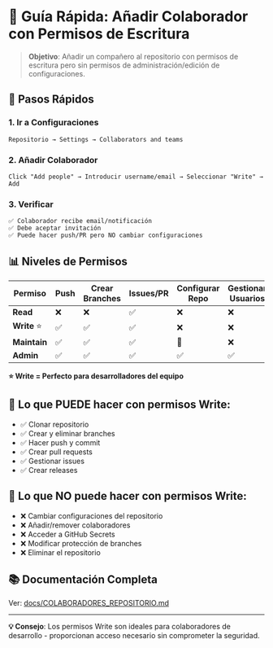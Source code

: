# 🔧 Guía Rápida: Añadir Colaborador con Permisos de Escritura

> **Objetivo**: Añadir un compañero al repositorio con permisos de escritura pero sin permisos de administración/edición de configuraciones.

## 🚀 Pasos Rápidos

### 1. Ir a Configuraciones
```
Repositorio → Settings → Collaborators and teams
```

### 2. Añadir Colaborador
```
Click "Add people" → Introducir username/email → Seleccionar "Write" → Add
```

### 3. Verificar
```
✅ Colaborador recibe email/notificación
✅ Debe aceptar invitación
✅ Puede hacer push/PR pero NO cambiar configuraciones
```

## 📊 Niveles de Permisos

| Permiso | Push | Crear Branches | Issues/PR | Configurar Repo | Gestionar Usuarios |
|---------|------|----------------|-----------|-----------------|-------------------|
| **Read** | ❌ | ❌ | ✅ | ❌ | ❌ |
| **Write** ⭐ | ✅ | ✅ | ✅ | ❌ | ❌ |
| **Maintain** | ✅ | ✅ | ✅ | 🔸 | ❌ |
| **Admin** | ✅ | ✅ | ✅ | ✅ | ✅ |

**⭐ Write = Perfecto para desarrolladores del equipo**

## 🔐 Lo que PUEDE hacer con permisos Write:
- ✅ Clonar repositorio
- ✅ Crear y eliminar branches
- ✅ Hacer push y commit
- ✅ Crear pull requests
- ✅ Gestionar issues
- ✅ Crear releases

## 🚫 Lo que NO puede hacer con permisos Write:
- ❌ Cambiar configuraciones del repositorio
- ❌ Añadir/remover colaboradores
- ❌ Acceder a GitHub Secrets
- ❌ Modificar protección de branches
- ❌ Eliminar el repositorio

## 📚 Documentación Completa
Ver: [docs/COLABORADORES_REPOSITORIO.md](./COLABORADORES_REPOSITORIO.md)

---
**💡 Consejo**: Los permisos Write son ideales para colaboradores de desarrollo - proporcionan acceso necesario sin comprometer la seguridad.
